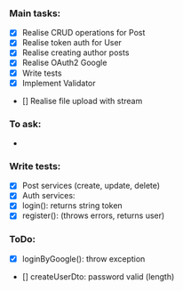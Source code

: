### Main tasks:
 - [x] Realise CRUD operations for Post
 - [x] Realise token auth for User
 - [x] Realise creating author posts
 - [x] Realise OAuth2 Google
 - [x] Write tests
 - [x] Implement Validator
 - [] Realise file upload with stream

### To ask:
 - 

### Write tests:
 - [x] Post services (create, update, delete)
 - [x] Auth services:
  - [x] login(): returns string token
  - [x] register(): (throws errors, returns user)

### ToDo:
 - [x] loginByGoogle(): throw exception
 - [] createUserDto: password valid (length)
